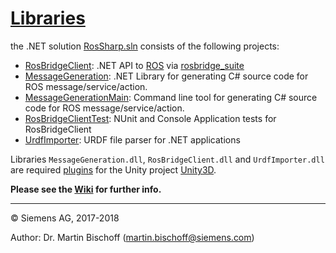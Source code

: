 # [Libraries](https://github.com/siemens/ros-sharp/tree/master/Libraries) #
 the .NET solution [RosSharp.sln](https://github.com/siemens/ros-sharp/tree/master/Libraries/RoRosSharp.sln) consists of the following projects:

 * [RosBridgeClient](https://github.com/siemens/ros-sharp/tree/master/Libraries/RosBridgeClient): .NET API to [ROS](http://www.ros.org/) via [rosbridge_suite](http://wiki.ros.org/rosbridge_suite)
 * [MessageGeneration](https://github.com/sye8/ros-sharp/tree/master/Libraries/MessageGeneration): .NET Library for generating C# source code for ROS message/service/action.
 * [MessageGenerationMain](https://github.com/sye8/ros-sharp/tree/master/Libraries/MessageGenerationMain): Command line tool for generating C# source code for ROS message/service/action.
 * [RosBridgeClientTest](https://github.com/siemens/ros-sharp/tree/master/Libraries/RosBridgeClientTest): NUnit and Console Application tests for RosBridgeClient
 * [UrdfImporter](https://github.com/siemens/ros-sharp/tree/master/Libraries/UrdfImporter): URDF file parser for .NET applications

Libraries `MessageGeneration.dll`, `RosBridgeClient.dll` and `UrdfImporter.dll` are required [plugins](https://github.com/siemens/ros-sharp/Unity3D/Assets/RosSharp/Plugins/) for the Unity project [Unity3D](https://github.com/siemens/ros-sharp/tree/master/Unity3D).

__Please see the [Wiki](https://github.com/siemens/ros-sharp/wiki) for further info.__

---

© Siemens AG, 2017-2018

Author: Dr. Martin Bischoff (martin.bischoff@siemens.com)
